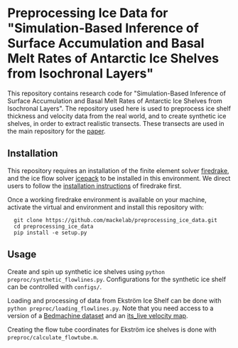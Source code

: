 # Preprocessing Ice Data for "Simulation-Based Inference of Surface Accumulation and Basal Melt Rates of Antarctic Ice Shelves from Isochronal Layers"

This repository contains research code for "Simulation-Based Inference of Surface Accumulation and Basal Melt Rates of Antarctic Ice Shelves from Isochronal Layers".
The repository used here is used to preprocess ice shelf thickness and velocity data from the real world, and to create synthetic ice shelves, in order to extract realistic transects. These transects are used in the main repository for the [paper](https://github.com/mackelab/sbi_ice).

## Installation

This repository requires an installation of the finite element solver [firedrake](https://www.firedrakeproject.org), and the ice flow solver [icepack](https://icepack.github.io) to be installed in this environment. We direct users to follow the [installation instructions](https://www.firedrakeproject.org/download.html) of firedrake first.

Once a working firedrake environment is available on your machine, activate the virtual and environment and install this repository with:

```
  git clone https://github.com/mackelab/preprocessing_ice_data.git
  cd preprocessing_ice_data
  pip install -e setup.py
```


## Usage

Create and spin up synthetic ice shelves using `python preproc/synthetic_flowlines.py`. Configurations for the synthetic ice shelf can be controlled with `configs/`.

Loading and processing of data from Ekström Ice Shelf can be done with `python preproc/loading_flowlines.py`. Note that you need access to a version of a [Bedmachine dataset](https://nsidc.org/data/nsidc-0756/versions/3) and an [its_live velocity map](https://its-live.jpl.nasa.gov).

Creating the flow tube coordinates for Ekström ice shelves is done with `preproc/calculate_flowtube.m`.
